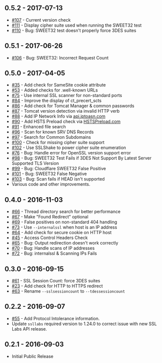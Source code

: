 ## 0.5.2 - 2017-07-13

* [#107](https://github.com/adamcaudill/yawast/issues/107) - Current version check
* [#111](https://github.com/adamcaudill/yawast/issues/111) - Display cipher suite used when running the SWEET32 test
* [#110](https://github.com/adamcaudill/yawast/issues/110) - Bug: SWEET32 test doesn't properly force 3DES suites

## 0.5.1 - 2017-06-26

* [#106](https://github.com/adamcaudill/yawast/issues/106) - Bug: SWEET32: Incorrect Request Count

## 0.5.0 - 2017-04-05

* [#35](https://github.com/adamcaudill/yawast/issues/35) - Add check for SameSite cookie attribute
* [#53](https://github.com/adamcaudill/yawast/issues/53) - Added checks for .well-known URLs
* [#75](https://github.com/adamcaudill/yawast/issues/75) - Use internal SSL scanner for non-standard ports
* [#84](https://github.com/adamcaudill/yawast/issues/84) - Improve the display of ct_precert_scts
* [#86](https://github.com/adamcaudill/yawast/issues/86) - Add check for Tomcat Manager & common passwords
* [#87](https://github.com/adamcaudill/yawast/issues/87) - Tomcat version detection via invalid HTTP verb
* [#88](https://github.com/adamcaudill/yawast/issues/88) - Add IP Network Info via [api.iptoasn.com](https://api.iptoasn.com/)
* [#90](https://github.com/adamcaudill/yawast/issues/90) - Add HSTS Preload check via [HSTSPreload.com](https://hstspreload.com/)
* [#91](https://github.com/adamcaudill/yawast/issues/91) - Enhanced file search
* [#96](https://github.com/adamcaudill/yawast/issues/96) - Scan for known SRV DNS Records
* [#97](https://github.com/adamcaudill/yawast/issues/97) - Search for Common Subdomains
* [#100](https://github.com/adamcaudill/yawast/issues/100) - Check for missing cipher suite support
* [#102](https://github.com/adamcaudill/yawast/issues/102) - Use SSLShake to power cipher suite enumeration
* [#76](https://github.com/adamcaudill/yawast/issues/76) - Bug: Handle error for OpenSSL version support error
* [#98](https://github.com/adamcaudill/yawast/issues/98) - Bug: SWEET32 Test Fails if 3DES Not Support By Latest Server Supported TLS Version
* [#99](https://github.com/adamcaudill/yawast/issues/99) - Bug: Cloudflare SWEET32 False Positive
* [#101](https://github.com/adamcaudill/yawast/issues/101) - Bug: SWEET32 False Negative
* [#103](https://github.com/adamcaudill/yawast/issues/103) - Bug: Scan fails if HEAD isn't supported
* Various code and other improvements.

## 0.4.0 - 2016-11-03

* [#66](https://github.com/adamcaudill/yawast/issues/66) - Thread directory search for better performance
* [#67](https://github.com/adamcaudill/yawast/issues/67) - Make "Found Redirect" optional
* [#69](https://github.com/adamcaudill/yawast/issues/69) - False positives on non-standard 404 handling
* [#73](https://github.com/adamcaudill/yawast/issues/73) - Use `--internalssl` when host is an IP address
* [#64](https://github.com/adamcaudill/yawast/issues/64) - Add check for secure cookie on HTTP host
* [#45](https://github.com/adamcaudill/yawast/issues/45) - Access Control Headers Check
* [#65](https://github.com/adamcaudill/yawast/issues/65) - Bug: Output redirection doesn't work correctly
* [#70](https://github.com/adamcaudill/yawast/issues/70) - Bug: Handle scans of IP addresses
* [#72](https://github.com/adamcaudill/yawast/issues/72) - Bug: internalssl & Scanning IPs Fails

## 0.3.0 - 2016-09-15

* [#61](https://github.com/adamcaudill/yawast/issues/61) - SSL Session Count: force 3DES suites
* [#23](https://github.com/adamcaudill/yawast/issues/23) - Add check for HTTP to HTTPS redirect
* [#63](https://github.com/adamcaudill/yawast/issues/63) - Rename `--sslsessioncount` to `--tdessessioncount`

## 0.2.2 - 2016-09-07

* [#55](https://github.com/adamcaudill/yawast/issues/55) - Add Protocol Intolerance information. 
* Update `ssllabs` required version to 1.24.0 to correct issue with new SSL Labs API release.

## 0.2.1 - 2016-09-03

* Initial Public Release
